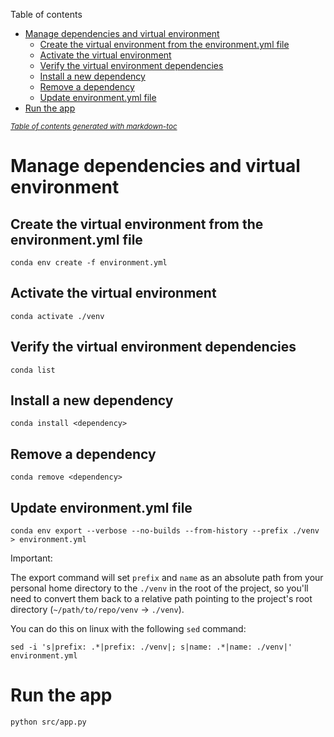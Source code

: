 Table of contents
- [Manage dependencies and virtual environment](#manage-dependencies-and-virtual-environment)
  * [Create the virtual environment from the environment.yml file](#create-the-virtual-environment-from-the-environmentyml-file)
  * [Activate the virtual environment](#activate-the-virtual-environment)
  * [Verify the virtual environment dependencies](#verify-the-virtual-environment-dependencies)
  * [Install a new dependency](#install-a-new-dependency)
  * [Remove a dependency](#remove-a-dependency)
  * [Update environment.yml file](#update-environmentyml-file)
- [Run the app](#run-the-app)

<small><i><a href='http://ecotrust-canada.github.io/markdown-toc/'>Table of contents generated with markdown-toc</a></i></small>


# Manage dependencies and virtual environment

## Create the virtual environment from the environment.yml file
```shell
conda env create -f environment.yml
```
## Activate the virtual environment
```shell
conda activate ./venv
```
## Verify the virtual environment dependencies
```shell
conda list
```
## Install a new dependency
```shell
conda install <dependency>
```
## Remove a dependency
```shell
conda remove <dependency>
```
## Update environment.yml file
```shell
conda env export --verbose --no-builds --from-history --prefix ./venv > environment.yml
```
Important:

The export command will set `prefix` and `name` as an absolute path from your personal home directory to the `./venv` in the root of the project, so you'll need to convert them back to a relative path pointing to the project's root directory (`~/path/to/repo/venv` -> `./venv`).

You can do this on linux with the following `sed` command:
```shell
sed -i 's|prefix: .*|prefix: ./venv|; s|name: .*|name: ./venv|' environment.yml
```

# Run the app
```shell
python src/app.py
```


